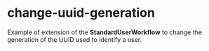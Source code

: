 # change-uuid-generation

Example of extension of the **StandardUserWorkflow** to change the generation of the UUID used to identify a user.